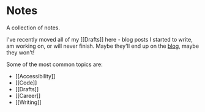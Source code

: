 # Notes

A collection of notes.

I've recently moved all of my [[Drafts]] here - blog posts I started to write, am working on, or will never finish. Maybe they'll end up on the [blog](/blog), maybe they won't!

Some of the most common topics are:

- [[Accessibility]]
- [[Code]]
- [[Drafts]]
- [[Career]]
- [[Writing]]